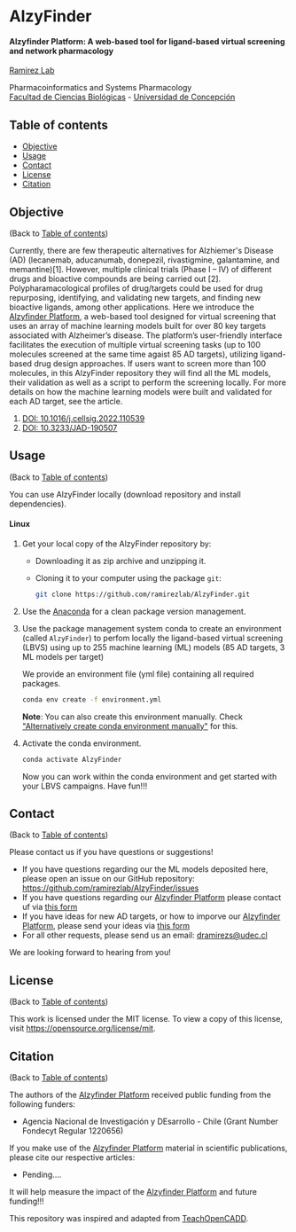 # AlzyFinder
#### Alzyfinder Platform: A web-based tool for ligand-based virtual screening and network pharmacology

[Ramirez Lab](https://ramirezlab.github.io/index)

Pharmacoinformatics and Systems Pharmacology <br>
[Facultad de Ciencias Biológicas](https://cienciasbiologicasudec.cl/) - [Universidad de Concepción](https://www.udec.cl/pexterno/) <br>

## Table of contents  

* [Objective](#objective)
* [Usage](#usage)
* [Contact](#contact)
* [License](#license)
* [Citation](#citation)

## Objective

(Back to [Table of contents](#table-of-contents))

Currently, there are few therapeutic alternatives for Alzhiemer's Disease (AD) (lecanemab, aducanumab, donepezil, rivastigmine, galantamine, and memantine)[1]. However, multiple clinical trials (Phase I – IV) of different drugs and bioactive compounds are being carried out [2]. Polypharamacological profiles of drug/targets could be used for drug repurposing, identifying, and validating new targets, and finding new bioactive ligands, among other applications.
Here we introduce the [Alzyfinder Platform](https://www.alzyfinder-platform.udec.cl), a web-based tool designed for virtual screening that uses an array of machine learning models built for over 80 key targets associated with Alzheimer’s disease. The platform’s user-friendly interface facilitates the execution of multiple virtual screening tasks (up to 100 molecules screened at the same time agaist 85 AD targets), utilizing ligand-based drug design approaches.
If users want to screen more than 100 molecules, in this AlzyFinder repository they will find all the ML models, their validation as well as a script to perform the screening locally. For more details on how the machine learning models were built and validated for each AD target, see the article.

1. [DOI: 10.1016/j.cellsig.2022.110539](https://www.sciencedirect.com/science/article/pii/S0898656822003011)
2. [DOI: 10.3233/JAD-190507](https://content.iospress.com/articles/journal-of-alzheimers-disease/jad190507) 

## Usage

(Back to [Table of contents](#table-of-contents))

You can use AlzyFinder locally (download repository and install dependencies).

#### Linux

1.  Get your local copy of the AlzyFinder repository by:

    - Downloading it as zip archive and unzipping it.
    - Cloning it to your computer using the package `git`:

        ```bash
        git clone https://github.com/ramirezlab/AlzyFinder.git
        ```
        
2.  Use the [Anaconda](https://docs.anaconda.com/anaconda/install/) for a clean package version management. 
   
3.  Use the package management system conda to create an environment (called `AlzyFinder`) to perfom locally the ligand-based virtual screening (LBVS) using up to 255 machine learning (ML) models (85 AD targets, 3 ML models per target)
   
    We provide an environment file (yml file) containing all required packages.

    ```bash
    conda env create -f environment.yml
    ```

    **Note**: You can also create this environment manually. 
    Check ["Alternatively create conda environment manually"](#Alternatively-create-conda-environment-manually) for this.

4.  Activate the conda environment.
    
    ```bash
    conda activate AlzyFinder
    ```
    
    Now you can work within the conda environment and get started with your LBVS campaigns. Have fun!!!
    
## Contact
(Back to [Table of contents](#table-of-contents))

Please contact us if you have questions or suggestions!

* If you have questions regarding our the ML models deposited here, please open an issue on our GitHub repository: https://github.com/ramirezlab/AlzyFinder/issues
* If you have questions regarding our [Alzyfinder Platform](https://www.alzyfinder-platform.udec.cl) please contact uf via [this form](https://ramirezlab.github.io/7_contact)
* If you have ideas for new AD targets, or how to imporve our [Alzyfinder Platform](https://www.alzyfinder-platform.udec.cl), please send your ideas via [this form](https://ramirezlab.github.io/7_contact)
* For all other requests, please send us an email: dramirezs@udec.cl

We are looking forward to hearing from you!

## License
(Back to [Table of contents](#table-of-contents))

This work is licensed under the MIT license.
To view a copy of this license, visit https://opensource.org/license/mit.

## Citation
(Back to [Table of contents](#table-of-contents))

The authors of the [Alzyfinder Platform](https://www.alzyfinder-platform.udec.cl) received public funding from the following funders:
* Agencia Nacional de Investigación y DEsarrollo - Chile (Grant Number Fondecyt Regular 1220656) 

If you make use of the [Alzyfinder Platform](https://www.alzyfinder-platform.udec.cl) material in scientific publications, please cite our respective articles:
* Pending....

It will help measure the impact of the [Alzyfinder Platform](https://www.alzyfinder-platform.udec.cl) and future funding!!!

This repository was inspired and adapted from [TeachOpenCADD](https://github.com/dominiquesydow/TeachOpenCADD).
 

